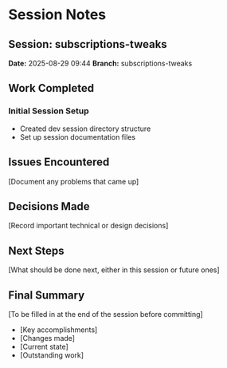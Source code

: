 # Session Notes

## Session: subscriptions-tweaks
**Date:** 2025-08-29 09:44
**Branch:** subscriptions-tweaks

## Work Completed

### Initial Session Setup
- Created dev session directory structure
- Set up session documentation files

## Issues Encountered
[Document any problems that came up]

## Decisions Made
[Record important technical or design decisions]

## Next Steps
[What should be done next, either in this session or future ones]

## Final Summary
[To be filled in at the end of the session before committing]
- [Key accomplishments]
- [Changes made]
- [Current state]
- [Outstanding work]